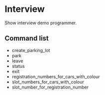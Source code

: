 # Interview

Show interview demo programmer.

## Command list

+ create_parking_lot
+ park
+ leave
+ status
+ exit
+ registration_numbers_for_cars_with_colour
+ slot_numbers_for_cars_with_colour
+ slot_number_for_registration_number
